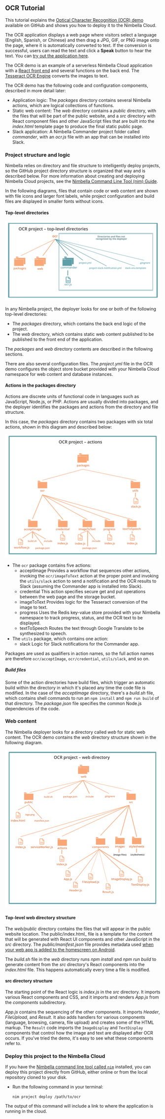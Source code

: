 ## OCR Tutorial

This tutorial explains the [Optical Character Recognition (OCR) demo](https://github.com/nimbella/demo-projects/tree/master/ocr) available on GitHub and shows you how to deploy it to the Nimbella Cloud.

The OCR application displays a web page where visitors select a language (English, Spanish, or Chinese) and then drag a JPG, GIF, or PNG image onto the page, where it is automatically converted to text. If the conversion is successful, users can read the text and click a **Speak** button to hear the text. You can [try out the application here](https://ocrdemo-apigcp.nimbella.io).

The OCR demo is an example of a serverless Nimbella Cloud application with a [React front end](https://reactjs.org) and several functions on the back end. The [Tesseract OCR Engine](https://github.com/tesseract-ocr/tesseract) converts the images to text.

The OCR demo has the following code and configuration components, described in more detail later:

- Application logic: The _packages_ directory contains several Nimbella actions, which are logical collections of functions.
- Static web content: The _web_ directory contains a _public_ directory, with the files that will be part of the public website, and a _src_ directory with React component files and other JavaScript files that are built into the _index.html_ template page to produce the final static public page.
- Slack application: A Nimbella Commander project folder called _commander_, with an _ocr.js_ file with an app that can be installed into Slack.


### Project structure and logic

Nimbella relies on directory and file structure to intelligently deploy projects, so the GitHub project directory structure is organized that way and is described below. For more information about creating and deploying Nimbella Cloud projects, see the [Nimbella Command Line Tool (nim) Guide](https://nimbella.io/downloads/nim/nim.html).

In the following diagrams,  files that contain code or web content are shown with file icons and larger font labels, while project configuration and build files are displayed in smaller fonts without icons.

#### Top-level directories

![](../images/ocrtutorial-44e74a5a.svg)

In any Nimbella project, the deployer looks for one or both of the following top-level directories:

- The _packages_ directory, which contains the back end logic of the project.
- The _web_ directory, which contains static web content published to be published to the front end of the application.

The _packages_ and _web_ directory contents are described in the following sections.


There are also several configuration files. The _project.yml_ file in the OCR demo configures the object store bucket provided with your Nimbella Cloud namespace for web content and database instances.

#### Actions in the packages directory

Actions are discrete units of functional code in languages such as JavaScript, Node.js, or PHP. Actions are usually divided into packages, and the deployer identifies the packages and actions from the directory and file structure.

In this case, the _packages_ directory contains two  packages with six total actions, shown in this diagram and described below:

![](../images/ocrtutorial-5b2cba72.svg)

  - The `ocr` package contains five actions:
    - acceptImage
      Provides a workflow that sequences other actions, invoking the `ocr/imageToText` action at the proper point and invoking the `utils/slack` action to send a notification and the OCR results to Slack (assuming the Commander app is installed into Slack).
    - credential
      This action specifies secure get and put operations between the web page and the storage bucket.
    - imageToText
      Provides logic for the Tesseract conversion of the image to text.
    - progress
      Uses the Redis key-value store provided with your Nimbella namespace to track progress, status, and the OCR text to be displayed.
    - textToSpeech
      Routes the text through Google Translate to be synthesized to speech.
  - The `utils` package, which contains one action:
    - slack
      Logic for Slack notifications for the Commander app.

Packages are used as qualifiers in action names, so the full action names are therefore `ocr/acceptImage`, `ocr/credential`, `utils/slack`, and so on.

##### Build files
Some of the action directories have build files, which trigger an automatic build within the directory in which it's placed any time the code file is modified. In the case of the _acceptImage_ directory, there's a _build.sh_ file, which contains shell commands to run an `npm install` and `npm run build` of that directory. The _package.json_ file specifies the common Node.js dependencies of the code.

### Web content
The Nimbella deployer looks for a directory called _web_ for static web content. The OCR demo contains the  _web_ directory structure shown in the following diagram.

![](../images/ocrtutorial-cb781cec.svg)

#### Top-level web directory structure

The _web/public_ directory contains the files that will appear in the public website location. The public/index.html_ file is a template for the content that will be generated with React UI components and other JavaScript in the _src_ directory. The _public/manifest.json_ file provides metadata used [when your web app is added to the homescreen on Android](https://developers.google.com/web/fundamentals/web-app-manifest/).

The _build.sh_ file in the _web_ directory runs _npm install_ and _npm run build_ to generate content from the _src_ directory's React components into the _index.html_ file. This happens automatically every time a file is modified.

#### src directory structure

The starting point of the React logic is _index.js_ in the _src_ directory. It imports various React components and CSS, and it imports and renders _App.js_ from the _components_ subdirectory.

_App.js_ contains the sequencing of the other components. It imports _Header_, _FileUpload_, and _Result_. It also adds handlers for various components (language, browsing, camera, file upload) and creates some of the HTML markup. The `Result` code imports the `ImageDisplay` and `TextDisplay` components that control how the image and text are displayed after OCR occurs. If you've tried the demo, it's easy to see what these components refer to.

### Deploy this project to the Nimbella Cloud
If you have the [Nimbella command line tool called `nim`](https://nimbella.io/downloads/nim/nim.html#install-the-nimbella-command-line-tool-nim) installed, you can deploy this project directly from GitHub, either online or from the local repository  cloned to your  disk.

- Run the following command in your terminal:

   `nim project deploy /path/to/ocr`

The output of this command will include a link to where the application is running in the cloud.
